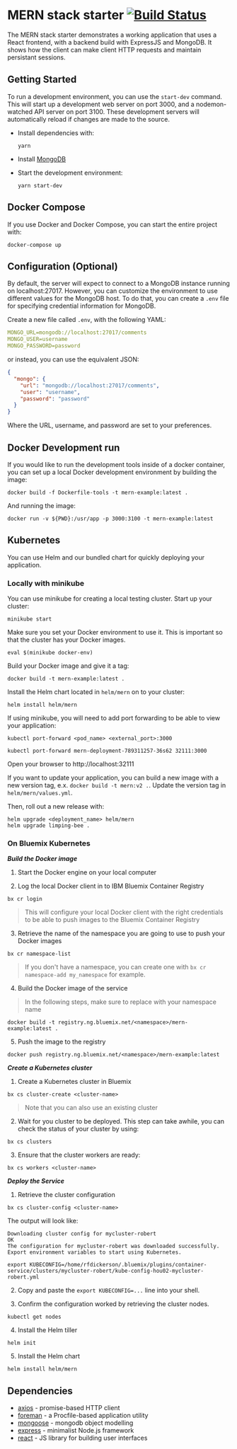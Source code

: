 # MERN stack starter [![Build Status](https://travis-ci.org/rfdickerson/mern-example.svg?branch=master)](https://travis-ci.org/rfdickerson/mern-example)

The MERN stack starter demonstrates a working application that uses a React frontend, with a backend build with ExpressJS and MongoDB. It shows how the client can make client HTTP requests and maintain persistant sessions. 

## Getting Started

To run a development environment, you can use the `start-dev` command. This will start up a development web server on port 3000, and a nodemon-watched API server on port 3100. These development servers will automatically reload if changes are made to the source.

  - Install dependencies with:

    ```
    yarn
    ```
  
  - Install [MongoDB](https://docs.mongodb.com/manual/tutorial/install-mongodb-on-ubuntu/)
   
  - Start the development environment:

    ```
    yarn start-dev
    ```

## Docker Compose

  If you use Docker and Docker Compose, you can start the entire project with:

  ```
  docker-compose up
  ```
 
## Configuration (Optional)

By default, the server will expect to connect to a MongoDB instance running on localhost:27017. However, you can customize the environment to use different values for the MongoDB host. To do that, you can create a `.env` file for specifying credential information for MongoDB. 

Create a new file called `.env`, with the following YAML:

```yaml
MONGO_URL=mongodb://localhost:27017/comments
MONGO_USER=username
MONGO_PASSWORD=password
```

or instead, you can use the equivalent JSON:

```json
{
  "mongo": {
    "url": "mongodb://localhost:27017/comments",
    "user": "username",
    "password": "password"
  }
}
```

Where the URL, username, and password are set to your preferences.

## Docker Development run

If you would like to run the development tools inside of a docker container, you can set up a local Docker development environment by building the image:

```
docker build -f Dockerfile-tools -t mern-example:latest .
```

And running the image:

```
docker run -v ${PWD}:/usr/app -p 3000:3100 -t mern-example:latest
```

## Kubernetes

You can use Helm and our bundled chart for quickly deploying your application.

### Locally with minikube

You can use minikube for creating a local testing cluster. Start up your cluster:

```
minikube start
```

Make sure you set your Docker environment to use it. This is important so that the cluster has your Docker images.

```
eval $(minikube docker-env)
```

Build your Docker image and give it a tag:

```
docker build -t mern-example:latest .
```

Install the Helm chart located in `helm/mern` on to your cluster:

```
helm install helm/mern
```

If using minikube, you will need to add port forwarding to be able to view your application:

```
kubectl port-forward <pod_name> <external_port>:3000

kubectl port-forward mern-deployment-789311257-36s62 32111:3000
```


Open your browser to http://localhost:32111

If you want to update your application, you can build a new image with a new version tag, e.x. `docker build -t mern:v2 .`. Update the version tag in `helm/mern/values.yml`.

Then, roll out a new release with:

```
helm upgrade <deployment_name> helm/mern
helm upgrade limping-bee .
```

### On Bluemix Kubernetes

***Build the Docker image***

1. Start the Docker engine on your local computer

2. Log the local Docker client in to IBM Bluemix Container Registry

```
bx cr login
```

> This will configure your local Docker client with the right credentials to be able to push images to the Bluemix Container Registry

3. Retrieve the name of the namespace you are going to use to push your Docker images

```
bx cr namespace-list
```

> If you don't have a namespace, you can create one with `bx cr namespace-add my_namespace` for example.

4. Build the Docker image of the service

> In the following steps, make sure to replace <namespace> with your namespace name

```
docker build -t registry.ng.bluemix.net/<namespace>/mern-example:latest .
```

5. Push the image to the registry

```
docker push registry.ng.bluemix.net/<namespace>/mern-example:latest
```

***Create a Kubernetes cluster***

1. Create a Kubernetes cluster in Bluemix

```
bx cs cluster-create <cluster-name>
```

> Note that you can also use an existing cluster

2. Wait for you cluster to be deployed. This step can take awhile, you can check the status of your cluster by using:


```
bx cs clusters
```



3. Ensure that the cluster workers are ready:

```
bx cs workers <cluster-name>
```

***Deploy the Service***

1. Retrieve the cluster configuration


```
bx cs cluster-config <cluster-name>
```

The output will look like:

```
Downloading cluster config for mycluster-robert
OK
The configuration for mycluster-robert was downloaded successfully. Export environment variables to start using Kubernetes.

export KUBECONFIG=/home/rfdickerson/.bluemix/plugins/container-service/clusters/mycluster-robert/kube-config-hou02-mycluster-robert.yml
```

2. Copy and paste the `export KUBECONFIG=...` line into your shell.

3. Confirm the configuration worked by retrieving the cluster nodes.

```
kubectl get nodes
```

4. Install the Helm tiller

```
helm init
```

5. Install the Helm chart

```
helm install helm/mern
```

## Dependencies

  - [axios](https://github.com/mzabriskie/axios) - promise-based HTTP client
  - [foreman](https://github.com/strongloop/node-foreman) - a Procfile-based application utility
  - [mongoose](http://mongoosejs.com/) - mongodb object modelling
  - [express](https://expressjs.com/) - minimalist Node.js framework
  - [react](https://facebook.github.io/react/) - JS library for building user interfaces

